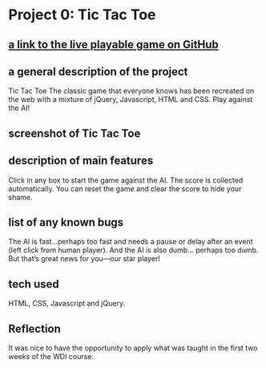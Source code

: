 
# Project 0: Tic Tac Toe

## [a link to the live playable game on GitHub](https://mikamcc.github.io/tic-tac-toe/)
## a general description of the project
  Tic Tac Toe
  The classic game that everyone knows has been recreated on the web with a mixture of jQuery, Javascript, HTML and CSS. Play against the   AI!
## screenshot of Tic Tac Toe

## description of main features
  Click in any box to start the game against the AI. The score is collected automatically. You can reset the game and clear the score to     hide your shame.
## list of any known bugs
  The AI is fast…perhaps too fast and needs a pause or delay after an event (left click from human player). And the AI is also dumb…         perhaps too dumb. But that’s great news for you—our star player!

## tech used 
  HTML, CSS, Javascript and jQuery. 
  
## Reflection
  It was nice to have the opportunity to apply what was taught in the first two weeks of the WDI course. 
